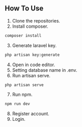 ## How To Use
1. Clone the repositories.
2. Install composer.
   
```bash
composer install
```

3. Generate laravel key.
   
```bash
php artisan key:generate
```

4. Open in code editor.
5. Setting database name in .env.
6. Run artisan serve.
   
```bash
php artisan serve
```

7. Run npm.
   
```bash
npm run dev
```

8. Register account.
9. Login.
